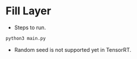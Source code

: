 # Fill Layer

+ Steps to run.

```bash
python3 main.py
```

+ Random seed is not supported yet in TensorRT.
